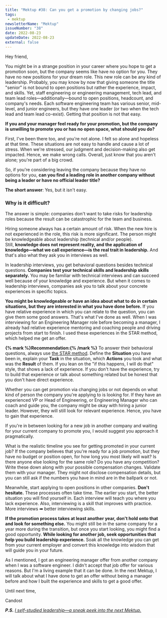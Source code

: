 ```yaml
---
title: "Mektup #38: Can you get a promotion by changing jobs?"
tags:
 - mektup
newsletterName: "Mektup"
issueNumber: "38"
date: 2022-08-23
updateDate: 2022-08-23
external: false
---
```


Hey friend,

You might be in a strange position in your career where you hope to get a promotion soon, but the company seems like have no option for you. They have no new positions for your dream role. This new role can be any kind of leadership. Probably, you may know by now that giving someone the title "senior" is not bound to open positions but rather the experience, impact, and skills. Yet, staff engineering or engineering management, tech lead, and team lead roles—additionally—bound to open positions, headcount, and company's needs. Each software engineering team has various senior, mid-level, and junior engineers, but they have one leader (or two when the tech lead and team lead co-exist). Getting that position is not that easy.

**If you and your manager feel ready for your promotion, but the company is unwilling to promote you or has no open space, what should you do?**

First, I've been there too, and you're not alone. I felt so alone and hopeless at that time. These situations are not easy to handle and cause a lot of stress. When we're stressed, our judgment and decision-making also get impacted. Hence, we make wrong calls. Overall, just know that you aren't alone; you're part of a big crowd.

So, if you're considering leaving the company because they have no options for you, **can you find a leading role in another company without being a leader or have no official leader title?**

**The short answer**: Yes, but it isn't easy.

### Why is it difficult?

The answer is simple: companies don't want to take risks for leadership roles because the result can be catastrophic for the team and business.

Hiring someone always has a certain amount of risk. When the new hire is not experienced in the role, this risk is more significant. The person might be knowledgeable about leadership (technical and/or people). Still, **knowledge does not represent reality, and the application of knowledge—what we call experience—is the real trait in leadership.** And that's also what they ask you in interviews as well.

In leadership interviews, you get behavioral questions besides technical questions. **Companies test your technical skills and leadership skills separately.** You may be familiar with technical interviews and can succeed well because of your knowledge and experience. But when it comes to leadership interviews, companies ask you to talk about your concrete experiences in specific topics.

**You might be knowledgeable or have an idea about what to do in certain situations, but they are interested in what you have done before.** If you have relative experience in which you can relate to the question, you can give them some good answers. That's what I've done as well. When I was interviewing for an Engineering Manager role before becoming a manager, I already had relative experience mentoring and coaching people and driving projects from start to finish. I used these experiences in the STAR method, which helped me get an offer.

**{% mark %}Recommendation:{% /mark %}** To answer their behavioral ques­tions, always use [the STAR method](https://blog.hubspot.com/marketing/star-interview-method). Define the **Situation** you have been in, explain your **Task** in the situation, which **Actions** you took and what was the **Result** of them. If you lean on the "if this happens, I will do that" style, that shows a lack of experience. If you don't have the experience, try to build that experience or talk about something related but be honest that you don't have direct experience.

Whether you can get promotion via changing jobs or not depends on what kind of person the company you're applying to is looking for. If they have an experienced VP or Head of Engineering, or Engineering Manager who can coach and guide you, the company might be okay with hiring a junior leader. However, they will still look for rele­vant experience. Hence, you have to gain that experience.

If you're in between looking for a new job in another company and waiting for your current company to promote you, I would suggest you approach it pragmatically.

What is the realistic timeline you see for getting promoted in your current job? If the company believes that you're ready for a job promotion, but they have no budget or position open, for how long you most likely will wait? Is there anyone else looking for the same role? Do you have any competition? Write these down along with your possible compensation changes. Validate them with your manager. They might not disclose compensation details, but you can still ask if the numbers you have in mind are in the ballpark or not.

Meanwhile, start applying to open positions in other companies. **Don't hesitate.** These processes often take time. The earlier you start, the better situation you will find yourself in. Each interview will teach you where you lack experience. Also, interviewing is a skill that improves with practice. More interviews ➡ better interviewing skills.

**If the promotion process takes at least another year, don't hold onto that and look for something else.** You might still be in the same company for a year more during the transition, but once you start looking, you might find a good opportunity. **While looking for another job, seek opportunities that help you build leadership experience.** Soak all the knowledge you can get from your current employer and convert this knowledge into wisdom that will guide you in your future.

As I mentioned, I got an engineering manager offer from another company when I was a software engineer. I didn't accept that job offer for various reasons. But I'm a living example that it can be done. In the next Mektup, I will talk about what I have done to get an offer without being a manager before and how I built the experience and skills to get a good offer.

Until next time,

Candost

_**P.S.** [I self-studied leadership—a sneak peek into the next Mektup.](/studying-and-learning-leadership/)_
